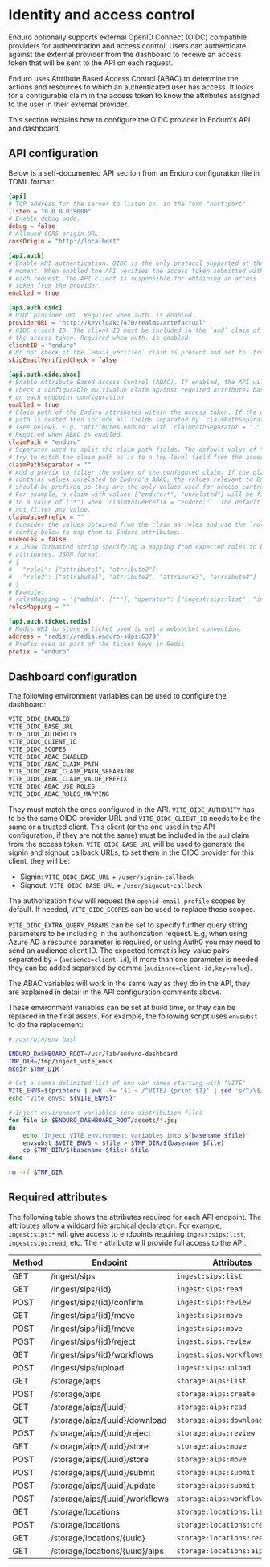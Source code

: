 # Identity and access control

Enduro optionally supports external OpenID Connect (OIDC) compatible providers
for authentication and access control. Users can authenticate against the
external provider from the dashboard to receive an access token that will be
sent to the API on each request.

Enduro uses Attribute Based Access Control (ABAC) to determine the actions and
resources to which an authenticated user has access. It looks for a configurable
claim in the access token to know the attributes assigned to the user in their
external provider.

This section explains how to configure the OIDC provider in Enduro's API and
dashboard.

## API configuration

Below is a self-documented API section from an Enduro configuration file in
TOML format:

```toml
[api]
# TCP address for the server to listen on, in the form "host:port".
listen = "0.0.0.0:9000"
# Enable debug mode.
debug = false
# Allowed CORS origin URL.
corsOrigin = "http://localhost"

[api.auth]
# Enable API authentication. OIDC is the only protocol supported at the
# moment. When enabled the API verifies the access token submitted with
# each request. The API client is responsible for obtaining an access
# token from the provider.
enabled = true

[api.auth.oidc]
# OIDC provider URL. Required when auth. is enabled.
providerURL = "http://keycloak:7470/realms/artefactual"
# OIDC client ID. The client ID must be included in the `aud` claim of
# the access token. Required when auth. is enabled.
clientID = "enduro"
# Do not check if the `email_verified` claim is present and set to `true`.
skipEmailVerifiedCheck = false

[api.auth.oidc.abac]
# Enable Attribute Based Access Control (ABAC). If enabled, the API will
# check a configurable multivalue claim against required attributes based
# on each endpoint configuration.
enabled = true
# Claim path of the Enduro attributes within the access token. If the claim
# path is nested then include all fields separated by `claimPathSeparator`
# (see below). E.g. "attributes.enduro" with `claimPathSeparator = "."`.
# Required when ABAC is enabled.
claimPath = "enduro"
# Separator used to split the claim path fields. The default value of "" will
# try to match the claim path as-is to a top-level field from the access token.
claimPathSeparator = ""
# Add a prefix to filter the values of the configured claim. If the claim
# contains values unrelated to Enduro's ABAC, the values relevant to Enduro
# should be prefixed so they are the only values used for access control.
# For example, a claim with values ["enduro:*", "unrelated"] will be filtered
# to a value of ["*"] when `claimValuePrefix = "enduro:"`. The default "" will
# not filter any value.
claimValuePrefix = ""
# Consider the values obtained from the claim as roles and use the `rolesMapping`
# config below to map them to Enduro attributes.
useRoles = false
# A JSON formatted string specifying a mapping from expected roles to Enduro
# attributes. JSON format:
# {
#   "role1": ["attribute1", "atrribute2"],
#   "role2": ["attribute1", "atrribute2", "attribute3", "atrribute4"]
# }
# Example:
# rolesMapping = '{"admin": ["*"], "operator": ["ingest:sips:list", "ingest:sips:move", "ingest:sips:read", "ingest:sips:upload", "ingest:sips:workflows:list"], "readonly": ["ingest:sips:list", "ingest:sips:read", "ingest:sips:workflows:list"]}'
rolesMapping = ""

[api.auth.ticket.redis]
# Redis URI to store a ticket used to set a websocket connection.
address = "redis://redis.enduro-sdps:6379"
# Prefix used as part of the ticket keys in Redis.
prefix = "enduro"
```

## Dashboard configuration

The following environment variables can be used to configure the dashboard:

```txt
VITE_OIDC_ENABLED
VITE_OIDC_BASE_URL
VITE_OIDC_AUTHORITY
VITE_OIDC_CLIENT_ID
VITE_OIDC_SCOPES
VITE_OIDC_ABAC_ENABLED
VITE_OIDC_ABAC_CLAIM_PATH
VITE_OIDC_ABAC_CLAIM_PATH_SEPARATOR
VITE_OIDC_ABAC_CLAIM_VALUE_PREFIX
VITE_OIDC_ABAC_USE_ROLES
VITE_OIDC_ABAC_ROLES_MAPPING
```

They must match the ones configured in the API. `VITE_OIDC_AUTHORITY` has to be
the same OIDC provider URL and `VITE_OIDC_CLIENT_ID` needs to be the same or a
trusted client. This client (or the one used in the API configuration, if they
are not the same) must be included in the `aud` claim from the access token.
`VITE_OIDC_BASE_URL` will be used to generate the signin and signout callback
URLs, to set them in the OIDC provider for this client, they will be:

- Signin: `VITE_OIDC_BASE_URL` + `/user/signin-callback`
- Signout: `VITE_OIDC_BASE_URL` + `/user/signout-callback`

The authorization flow will request the `openid email profile` scopes by
default. If needed, `VITE_OIDC_SCOPES` can be used to replace those scopes.

`VITE_OIDC_EXTRA_QUERY_PARAMS` can be set to specify further query string
parameters to be including in the authorization request. E.g, when using Azure
AD a resource parameter is required, or using Auth0 you may need to send an
audience client ID. The expected format is key-value pairs separated by `=`
(`audience=client-id`), if more than one parameter is needed they can be added
separated by comma (`audience=client-id,key=value`).

The ABAC variables will work in the same way as they do in the API, they are
explained in detail in the API configuration comments above.

These environment variables can be set at build time, or they can be replaced in
the final assets. For example, the following script uses `envsubst` to do the
replacement:

```bash
#!/usr/bin/env bash

ENDURO_DASHBOARD_ROOT=/usr/lib/enduro-dashboard
TMP_DIR=/tmp/inject_vite_envs
mkdir $TMP_DIR

# Get a comma delimited list of env var names starting with "VITE"
VITE_ENVS=$(printenv | awk -F= '$1 ~ /^VITE/ {print $1}' | sed 's/^/\$/g' | paste -sd,);
echo "Vite envs: ${VITE_ENVS}"

# Inject environment variables into distribution files
for file in $ENDURO_DASHBOARD_ROOT/assets/*.js;
do
    echo "Inject VITE environment variables into $(basename $file)"
    envsubst $VITE_ENVS < $file > $TMP_DIR/$(basename $file)
    cp $TMP_DIR/$(basename $file) $file
done

rm -rf $TMP_DIR
```

## Required attributes

The following table shows the attributes required for each API endpoint. The
attributes allow a wildcard hierarchical declaration. For example, `ingest:sips:*`
will give access to endpoints requiring `ingest:sips:list`, `ingest:sips:read`, etc.
The `*` attribute will provide full access to the API.

| Method | Endpoint                               | Attributes                    |
| ------ | -------------------------------------- | ----------------------------- |
| GET    | /ingest/sips                           | `ingest:sips:list`            |
| GET    | /ingest/sips/{id}                      | `ingest:sips:read`            |
| POST   | /ingest/sips/{id}/confirm              | `ingest:sips:review`          |
| GET    | /ingest/sips/{id}/move                 | `ingest:sips:move`            |
| POST   | /ingest/sips/{id}/move                 | `ingest:sips:move`            |
| POST   | /ingest/sips/{id}/reject               | `ingest:sips:review`          |
| GET    | /ingest/sips/{id}/workflows            | `ingest:sips:workflows:list`  |
| POST   | /ingest/sips/upload                    | `ingest:sips:upload`          |
| GET    | /storage/aips                          | `storage:aips:list`           |
| POST   | /storage/aips                          | `storage:aips:create`         |
| GET    | /storage/aips/{uuid}                   | `storage:aips:read`           |
| GET    | /storage/aips/{uuid}/download          | `storage:aips:download`       |
| POST   | /storage/aips/{uuid}/reject            | `storage:aips:review`         |
| GET    | /storage/aips/{uuid}/store             | `storage:aips:move`           |
| POST   | /storage/aips/{uuid}/store             | `storage:aips:move`           |
| POST   | /storage/aips/{uuid}/submit            | `storage:aips:submit`         |
| POST   | /storage/aips/{uuid}/update            | `storage:aips:submit`         |
| POST   | /storage/aips/{uuid}/workflows         | `storage:aips:workflows:list` |
| GET    | /storage/locations                     | `storage:locations:list`      |
| POST   | /storage/locations                     | `storage:locations:create`    |
| GET    | /storage/locations/{uuid}              | `storage:locations:read`      |
| GET    | /storage/locations/{uuid}/aips         | `storage:locations:aips:list` |
